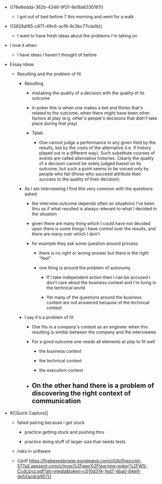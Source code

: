- ((78e8edda-362b-4346-9f31-8e18a6330161))
	 - I got out of bed before 7 this morning and went for a walk

- ((3828af85-c871-49c6-acf8-9c3bc77cda1b))
	 - I want to have fresh ideas about the problems I'm taking on

- I love it when
	 - I have ideas I haven't thought of before

- Essay ideas
	 - Resulting and the problem of fit
		 - Resulting
			 - mistaking the quality of a decision with the quality of its outcome

			 - In poker this is when one makes a bet and thinks that's related to the outcome, when there might have been other factors at play (e.g. other's people's decisions that didn't take place during that play)

			 - Taleb
				 - One cannot judge a performance in any given field by the results, but by the costs of the alternative (i.e. if history played out in a different way). Such substitute courses of events are called alternative histories. Clearly the quality of a decision cannot be solely judged based on its outcome, but such a point seems to be voiced only by people who fail (those who succeed attribute their success to the quality of their decision).

		 - As I am interviewing I find this very common with the questions asked
			 - the interview outcome depends often on situations I've been thru as if what resulted is always relevant to what I decided in the situation

			 - given there are many thing which I could have not decided upon there is some things I have control over the results, and there are many over which I don't

			 - for example they ask some question around process
				 - there is no right or wrong answer but there is the right "feel"

				 - one thing is around the problem of autonomy
					 - If I take independent action then I can be accused I don't care about the business context and I'm living in the technical world

					 - Yet many of the questions around the business context are not answered because of the technical context

		 - I say it's a problem of fit
			 - One fits in a company's context as an engineer when this resulting is similar between the company and the interviewee 

			 - For a good outcome one needs all elements at play to fit well
				 - the business context

				 - the technical context

				 - the execution context

			 - On the other hand there is a problem of discovering the right context of communication
				 - 

- #[[Quick Capture]]
	 - failed pairing because i got stuck
		 - practice getting stuck and pushing thru

		 - practice doing stuff of larger size that needs tests

	 - risks in software

	 - {{pdf  https://firebasestorage.googleapis.com/v0/b/firescript-577a2.appspot.com/o/imgs%2Fapp%2Flearning-poker%2FWS-CcdUzvz.pdf?alt=media&token=c010d314-1ed7-4ba0-84e9-de52acdcb957}}
